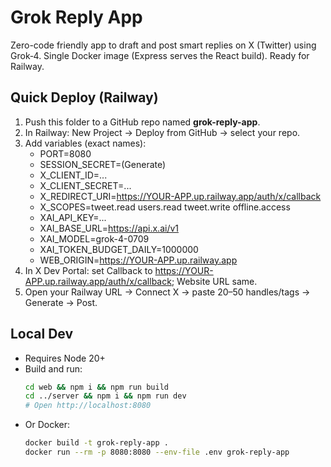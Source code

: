 # Grok Reply App

Zero-code friendly app to draft and post smart replies on X (Twitter) using Grok‑4.
Single Docker image (Express serves the React build). Ready for Railway.

## Quick Deploy (Railway)
1) Push this folder to a GitHub repo named **grok-reply-app**.
2) In Railway: New Project → Deploy from GitHub → select your repo.
3) Add variables (exact names):
   - PORT=8080
   - SESSION_SECRET=(Generate)
   - X_CLIENT_ID=...
   - X_CLIENT_SECRET=...
   - X_REDIRECT_URI=https://YOUR-APP.up.railway.app/auth/x/callback
   - X_SCOPES=tweet.read users.read tweet.write offline.access
   - XAI_API_KEY=...
   - XAI_BASE_URL=https://api.x.ai/v1
   - XAI_MODEL=grok-4-0709
   - XAI_TOKEN_BUDGET_DAILY=1000000
   - WEB_ORIGIN=https://YOUR-APP.up.railway.app
4) In X Dev Portal: set Callback to https://YOUR-APP.up.railway.app/auth/x/callback; Website URL same.
5) Open your Railway URL → Connect X → paste 20–50 handles/tags → Generate → Post.

## Local Dev
- Requires Node 20+
- Build and run:
  ```bash
  cd web && npm i && npm run build
  cd ../server && npm i && npm run dev
  # Open http://localhost:8080
  ```
- Or Docker:
  ```bash
  docker build -t grok-reply-app .
  docker run --rm -p 8080:8080 --env-file .env grok-reply-app
  ```
